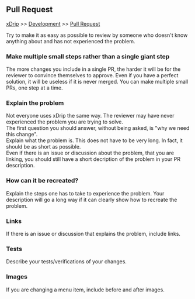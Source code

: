 ## Pull Request  
[xDrip](../../README.md) >> [Development](./Development) >> [Pull Request](./PR_How)  

Try to make it as easy as possible to review by someone who doesn't know anything about and has not experienced the problem.  
  
### Make multiple small steps rather than a single giant step  
The more changes you include in a single PR, the harder it will be for the reviewer to convince themselves to approve.  Even if you have a perfect solution, it will be useless if it is never merged.  You can make multiple small PRs, one step at a time.  
  
### Explain the problem
Not everyone uses xDrip the same way.  The reviewer may have never experienced the problem you are trying to solve.  
The first question you should answer, without being asked, is "why we need this change".  
Explain what the problem is.  This does not have to be very long.  In fact, it should be as short as possible.  
Even if there is an issue or discussion about the problem, that you are linking, you should still have a short decription of the problem in your PR description.  

### How can it be recreated?
Explain the steps one has to take to experience the problem.  Your description will go a long way if it can clearly show how to recreate the problem.  
  
### Links
If there is an issue or discussion that explains the problem, include links.  
  
### Tests
Describe your tests/verifications of your changes.  
  
### Images
If you are changing a menu item, include before and after images.  
  
